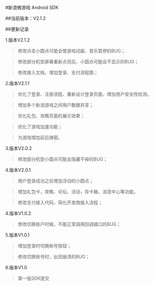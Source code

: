 #新浪微游戏 Android SDK

##当前版本：V2.1.2

##更新记录

1.版本V2.1.2
>修改点击小圆点可能会使游戏动画、音乐暂停的BUG；

>修改部分机型屏幕重新点亮后，小圆点可能会不显示的BUG；

>修改接入文档，增加登录、支付流程图；

2.版本V2.1.1
>优化了登录、注册流程、重新设计登录页面，增加用户安全性检测。

>增加多个新浪游戏之间用户数据共享；

>优化礼包、攻略页面的展示效果；

>优化了游戏加速功能；

>为游戏增加前后弹窗。


3.版本V2.0.2
>修改部分机型小圆点可能会隐藏不掉的BUG；

4.版本V2.0.1
>用户登录成功之后增加浮动的小圆点；

>增加礼包卡，攻略、论坛、活动，存卡箱、消息中心等功能。

>修改支付接入代码，简化开发商接入流程；

4.版本V1.0.2
>修改切换账户时候，不能正常调用回调接口的BUG；

5.版本V1.0.1
>增加登录时切换账号按钮；

>修改切换账号时，出现崩溃的BUG；

6.版本V1.0
>第一版SDK提交
